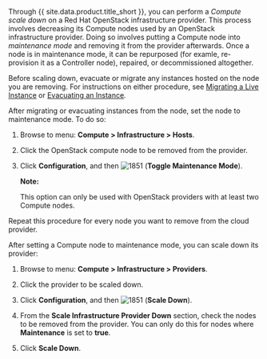 Through {{ site.data.product.title_short }}, you can perform a *Compute scale down* on a Red
Hat OpenStack infrastructure provider. This process involves decreasing
its Compute nodes used by an OpenStack infrastructure provider. Doing so
involves putting a Compute node into *maintenance mode* and removing it
from the provider afterwards. Once a node is in maintenance mode, it can
be repurposed (for examle, re-provision it as a Controller node),
repaired, or decommissioned altogether.

Before scaling down, evacuate or migrate any instances hosted on the node you are removing. For instructions on either procedure, see [Migrating a Live Instance](#_to_live_migrate_an_instance) or
[Evacuating an Instance](#_to_evacuate_an_instance).

After migrating or evacuating instances from the node, set the node to maintenance mode. To do so:

1.  Browse to menu: **Compute > Infrastructure > Hosts**.

2.  Click the OpenStack compute node to be removed from the provider.

3.  Click **Configuration**, and then
    ![1851](../images/1851.png) (**Toggle Maintenance Mode**).

    **Note:**

    This option can only be used with OpenStack providers with at least
    two Compute nodes.

Repeat this procedure for every node you want to remove from the cloud provider.

After setting a Compute node to maintenance mode, you can scale down its provider:

1.  Browse to menu: **Compute > Infrastructure > Providers**.

2.  Click the provider to be scaled down.

3.  Click **Configuration**, and then
    ![1851](../images/1851.png) (**Scale Down**).

4.  From the **Scale Infrastructure Provider Down** section, check the
    nodes to be removed from the provider. You can only do this for
    nodes where **Maintenance** is set to **true**.

5.  Click **Scale Down**.
